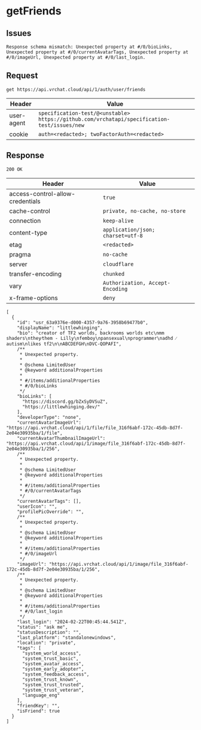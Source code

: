 # getFriends

## Issues
```
Response schema mismatch: Unexpected property at #/0/bioLinks, Unexpected property at #/0/currentAvatarTags, Unexpected property at #/0/imageUrl, Unexpected property at #/0/last_login.
```

## Request
`get https://api.vrchat.cloud/api/1/auth/user/friends`

| Header | Value |
| ------ | ----- |
| user-agent | `specification-test/@<unstable> https://github.com/vrchatapi/specification-test/issues/new` |
| cookie | `auth=<redacted>; twoFactorAuth=<redacted>` |


## Response
`200 OK`

| Header | Value |
| ------ | ----- |
| access-control-allow-credentials | `true` |
| cache-control | `private, no-cache, no-store` |
| connection | `keep-alive` |
| content-type | `application/json; charset=utf-8` |
| etag | `<redacted>` |
| pragma | `no-cache` |
| server | `cloudflare` |
| transfer-encoding | `chunked` |
| vary | `Authorization, Accept-Encoding` |
| x-frame-options | `deny` |

```jsonc
[
  {
    "id": "usr_63a9376e-d000-4357-9a76-3958b69477b0",
    "displayName": "littlewhinging",
    "bio": "creator of TF2 worlds‚ backrooms worlds etc\nmm shaders\nthey⁄them - Lilly\nfemboy\npansexual\nprogrammer\nadhd ⁄ autism\nlikes tf2\n\nABCDEFGH\nDVC-QOPAFI",
    /**
     * Unexpected property.
     *
     * @schema LimitedUser
     * @keyword additionalProperties
     *
     * #/items/additionalProperties
     * #/0/bioLinks
     */
    "bioLinks": [
      "https://discord.gg/bZxSyDVSuZ",
      "https://littlewhinging.dev/"
    ],
    "developerType": "none",
    "currentAvatarImageUrl": "https://api.vrchat.cloud/api/1/file/file_316f6abf-172c-45db-8d7f-2e04e30935ba/1/file",
    "currentAvatarThumbnailImageUrl": "https://api.vrchat.cloud/api/1/image/file_316f6abf-172c-45db-8d7f-2e04e30935ba/1/256",
    /**
     * Unexpected property.
     *
     * @schema LimitedUser
     * @keyword additionalProperties
     *
     * #/items/additionalProperties
     * #/0/currentAvatarTags
     */
    "currentAvatarTags": [],
    "userIcon": "",
    "profilePicOverride": "",
    /**
     * Unexpected property.
     *
     * @schema LimitedUser
     * @keyword additionalProperties
     *
     * #/items/additionalProperties
     * #/0/imageUrl
     */
    "imageUrl": "https://api.vrchat.cloud/api/1/image/file_316f6abf-172c-45db-8d7f-2e04e30935ba/1/256",
    /**
     * Unexpected property.
     *
     * @schema LimitedUser
     * @keyword additionalProperties
     *
     * #/items/additionalProperties
     * #/0/last_login
     */
    "last_login": "2024-02-22T00:45:44.541Z",
    "status": "ask me",
    "statusDescription": "",
    "last_platform": "standalonewindows",
    "location": "private",
    "tags": [
      "system_world_access",
      "system_trust_basic",
      "system_avatar_access",
      "system_early_adopter",
      "system_feedback_access",
      "system_trust_known",
      "system_trust_trusted",
      "system_trust_veteran",
      "language_eng"
    ],
    "friendKey": "",
    "isFriend": true
  }
]
```
